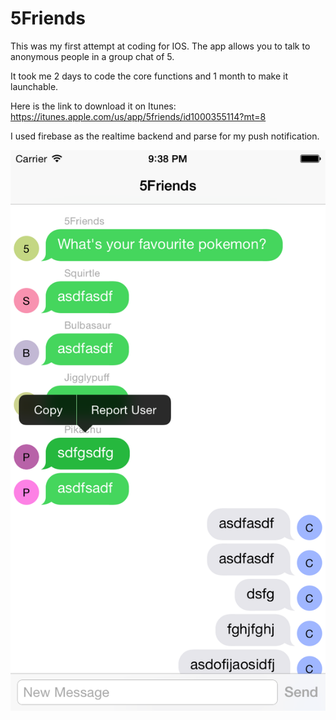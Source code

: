 # 5Friends
This was my first attempt at coding for IOS. The app allows you to talk to anonymous people in a group chat of 5. 

It took me 2 days to code the core functions and 1 month to make it launchable.

Here is the link to download it on Itunes: https://itunes.apple.com/us/app/5friends/id1000355114?mt=8

I used firebase as the realtime backend and parse for my push notification.

![alt tag](https://raw.githubusercontent.com/jhysum/5Friends/master/5Friends.png?token=ABm-W5suJ4LHyGzdETGr_zEfqOd_YURmks5WAk8JwA%3D%3D)
